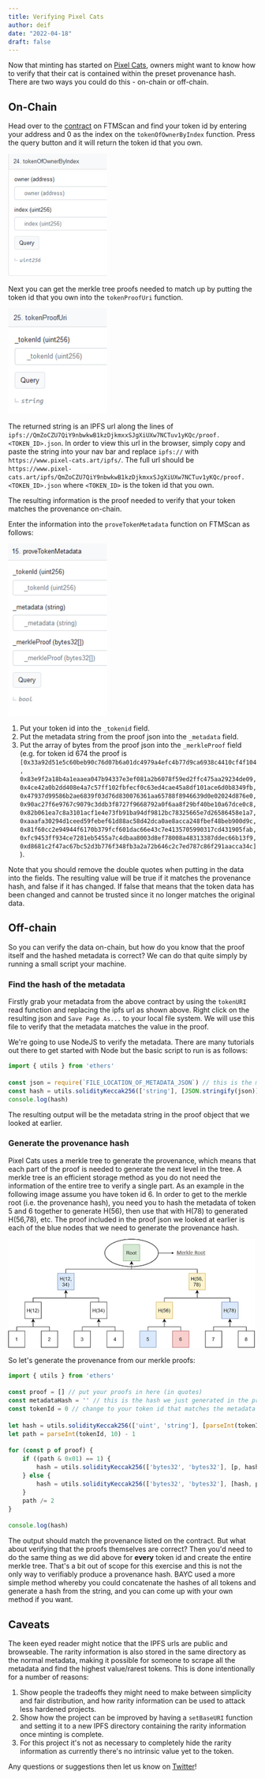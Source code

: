 ```yaml
---
title: Verifying Pixel Cats
author: deif
date: "2022-04-18"
draft: false
---
```


Now that minting has started on [Pixel Cats](https://www.pixel-cats.art), owners might want to know how to verify that their cat is contained within the preset provenance hash. There are two ways you could do this - on-chain or off-chain.

## On-Chain

Head over to the [contract](https://ftmscan.com/address/0x2bB70b039b6516AC754eA1de7A0F75C92069d74F#readContract) on FTMScan and find your token id by entering your address and 0 as the index on the `tokenOfOwnerByIndex` function. Press the query button and it will return the token id that you own.

<img src="get-tokenid.png" alt="Find your token id" style="width:200px" />

Next you can get the merkle tree proofs needed to match up by putting the token id that you own into the `tokenProofUri` function.

<img src="get-proof.png" alt="Find your proof" style="width:200px" />

The returned string is an IPFS url along the lines of `ipfs://QmZoCZU7QiY9nbwkwB1kzDjkmxxSJgXiUXw7NCTuv1yKQc/proof.<TOKEN_ID>.json`. In order to view this url in the browser, simply copy and paste the string into your nav bar and replace `ipfs://` with `https://www.pixel-cats.art/ipfs/`. The full url should be `https://www.pixel-cats.art/ipfs/QmZoCZU7QiY9nbwkwB1kzDjkmxxSJgXiUXw7NCTuv1yKQc/proof.<TOKEN_ID>.json` where `<TOKEN_ID>` is the token id that you own.

The resulting information is the proof needed to verify that your token matches the provenance on-chain.

Enter the information into the `proveTokenMetadata` function on FTMScan as follows:

<img src="prove-token.png" alt="Prove the token id" style="width:200px" />

1. Put your token id into the `_tokenid` field.
2. Put the metadata string from the proof json into the `_metadata` field.
3. Put the array of bytes from the proof json into the `_merkleProof` field (e.g. for token id 674 the proof is `[0x33a92d51e5c60beb90c76d07b6a01dc4979a4efc4b77d9ca6938c4410cf4f104, 0x83e9f2a18b4a1eaaea047b94337e3ef081a2b6078f59ed2ffc475aa29234de09, 0x4ce42a0b2dd408e4a7c57ff102fbfecf0c63ed4cae45a8df101ace6d0b8349fb, 0x47937d99586b2ae6839f03d76d830076361aa65788f8946639d0e02024d876e0, 0x90ac27f6e9767c9079c3ddb3f8727f9668792a0f6aa8f29bf40be10a67dce0c8, 0x82b061ea7c8a3101acf1e4e73fb91ba94df9812bc78325665e7d26586458e1a7, 0xaaafa30294d1ceed59febef61d88ac58d42dca0ae8acca248fbef48beb900d9c, 0x81f60cc2e94944f6170b379fcf601dac66e43c7e4135705990317cd431905fab, 0xfc9453ff934ce7281eb5455a7c4dbaa8003d8ef78008a48313387ddec66b13f9, 0xd8681c2f47ac67bc52d3b776f348fb3a2a72b646c2c7ed787c86f291aacca34c]`).

Note that you should remove the double quotes when putting in the data into the fields. The resulting value will be true if it matches the provenance hash, and false if it has changed. If false that means that the token data has been changed and cannot be trusted since it no longer matches the original data.

## Off-chain

So you can verify the data on-chain, but how do you know that the proof itself and the hashed metadata is correct? We can do that quite simply by running a small script your machine.

### Find the hash of the metadata

Firstly grab your metadata from the above contract by using the `tokenURI` read function and replacing the ipfs url as shown above. Right click on the resulting json and `Save Page As...` to your local file system. We will use this file to verify that the metadata matches the value in the proof.

We're going to use NodeJS to verify the metadata. There are many tutorials out there to get started with Node but the basic script to run is as follows:

```javascript
import { utils } from 'ethers'

const json = require(`FILE_LOCATION_OF_METADATA_JSON`) // this is the metadata json that we just downloaded
const hash = utils.solidityKeccak256(['string'], [JSON.stringify(json)])
console.log(hash)
```

The resulting output will be the metadata string in the proof object that we looked at earlier. 

### Generate the provenance hash

Pixel Cats uses a merkle tree to generate the provenance, which means that each part of the proof is needed to generate the next level in the tree. A merkle tree is an efficient storage method as you do not need the information of the entire tree to verify a single part. As an example in the following image assume you have token id 6. In order to get to the merkle root (i.e. the provenance hash), you need you to hash the metadata of token 5 and 6 together to generate H(56), then use that with H(78) to generated H(56,78), etc. The proof included in the proof json we looked at earlier is each of the blue nodes that we need to generate the provenance hash. 

<img src="merkle-tree.png" alt="Merkle tree example" style="width:500px" />

So let's generate the provenance from our merkle proofs:

```javascript
import { utils } from 'ethers'

const proof = [] // put your proofs in here (in quotes)
const metadataHash = '' // this is the hash we just generated in the previous example
const tokenId = 0 // change to your token id that matches the metadata

let hash = utils.solidityKeccak256(['uint', 'string'], [parseInt(tokenId, 10), metadataHash])
let path = parseInt(tokenId, 10) - 1

for (const p of proof) {
    if ((path & 0x01) == 1) {
        hash = utils.solidityKeccak256(['bytes32', 'bytes32'], [p, hash])
    } else {
        hash = utils.solidityKeccak256(['bytes32', 'bytes32'], [hash, p])
    }
    path /= 2
}

console.log(hash)
```

The output should match the provenance listed on the contract. But what about verifying that the proofs themselves are correct? Then you'd need to do the same thing as we did above for **every** token id and create the entire merkle tree. That's a bit out of scope for this exercise and this is not the only way to verifiably produce a provenance hash. BAYC used a more simple method whereby you could concatenate the hashes of all tokens and generate a hash from the string, and you can come up with your own method if you want.

## Caveats

The keen eyed reader might notice that the IPFS urls are public and browseable. The rarity information is also stored in the same directory as the normal metadata, making it possible for someone to scrape all the metadata and find the highest value/rarest tokens. This is done intentionally for a number of reasons:

1. Show people the tradeoffs they might need to make between simplicity and fair distribution, and how rarity information can be used to attack less hardened projects.
2. Show how the project can be improved by having a `setBaseURI` function and setting it to a new IPFS directory containing the rarity information once minting is complete.
3. For this project it's not as necessary to completely hide the rarity information as currently there's no intrinsic value yet to the token.

Any questions or suggestions then let us know on [Twitter](https://twitter.com/archmagefi_)!